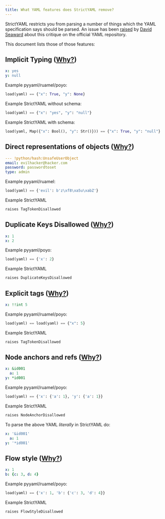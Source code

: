 ```yaml
---
title: What YAML features does StrictYAML remove?
---
```


StrictYAML restricts you from parsing a number of things which
the YAML specification says should be parsed. An issue has
been [raised](https://github.com/yaml/YAML2/issues/8) by
[David Seaward](https://github.com/lofidevops) about this critique
on the official YAML repository.

This document lists those of those features:


## Implicit Typing ([Why?](../why/implicit-typing-removed))

```yaml
x: yes
y: null
```

Example pyyaml/ruamel/poyo:

```python
load(yaml) == {"x": True, "y": None}
```

Example StrictYAML without schema:

```python
load(yaml) == {"x": "yes", "y": "null"}
```

Example StrictYAML with schema:

```python
load(yaml, Map({"x": Bool(), "y": Str()})) == {"x": True, "y": "null"}
```


## Direct representations of objects ([Why?](../why/not-parse-direct-representations-of-python-objects))

```yaml
--- !python/hash:UnsafeUserObject
email: evilhacker@hacker.com
password: passwordtoset
type: admin
```

Example pyyaml/ruamel:

```python
load(yaml) == {'evil': b'z\xf8\xa5u\xabZ'}
```

Example StrictYAML

```python
raises TagTokenDisallowed
```


## Duplicate Keys Disallowed ([Why?](../why/duplicate-keys-disallowed))

```yaml
x: 1
x: 2
```

Example pyyaml/poyo:

```python
load(yaml) == {'x': 2}
```

Example StrictYAML

```python
raises DuplicateKeysDisallowed
```


## Explicit tags ([Why?](../why/explicit-tags-removed))

```yaml
x: !!int 5
```

Example pyyaml/ruamel/poyo:

```python
load(yaml) == load(yaml) == {"x": 5}
```

Example StrictYAML

```python
raises TagTokenDisallowed
```


## Node anchors and refs ([Why?](../why/node-anchors-and-references-removed))

```yaml
x: &id001
  a: 1
y: *id001
```

Example pyyaml/ruamel/poyo:

```python
load(yaml) == {'x': {'a': 1}, 'y': {'a': 1}}
```

Example StrictYAML

```python
raises NodeAnchorDisallowed
```

To parse the above YAML *literally* in StrictYAML do:

```yaml
x: '&id001'
  a: 1
y: '*id001'
```


## Flow style ([Why?](../why/flow-style-removed))

```yaml
x: 1
b: {c: 3, d: 4}
```

Example pyyaml/ruamel/poyo:

```python
load(yaml) == {'x': 1, 'b': {'c': 3, 'd': 4}}
```

Example StrictYAML

```python
raises FlowStyleDisallowed
```
